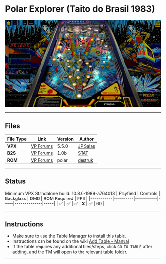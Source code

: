 # Polar Explorer (Taito do Brasil 1983)

![Table Preview](../../images/vpx-jps-polar-explorer-preview.jpg)

---

## Files
| File Type | Link | Version | Author | 
|-----------|--------|----------|--------------|
| **VPX** | [VP Forums](https://www.vpforums.org/index.php?app=downloads&showfile=13700) | 5.5.0 | [JP Salas](https://www.vpforums.org/index.php?showuser=277) |
| **B2S** | [VP Forums](https://www.vpforums.org/index.php?app=downloads&showfile=13133) | 1.0b | [STAT](https://www.vpforums.org/index.php?showuser=11253) |
| **ROM** | [VP Forums](https://www.vpforums.org/index.php?app=downloads&showfile=587) | polar | [destruk](https://www.vpforums.org/index.php?showuser=5) |

---

## Status 
Minimum VPX Standalone build: 10.8.0-1989-a764013
| Playfield | Controls | Backglass | DMD | ROM Required | FPS | 
|-----------|----------|-----------|-----|--------------|-----|
| :white_check_mark: | :white_check_mark: | :white_check_mark: | :x: | :white_check_mark: | 60 |

---

## Instructions

- Make sure to use the Table Manager to install this table.
- Instructions can be found on the wiki [Add Table - Manual](https://github.com/LegendsUnchained/vpx-standalone-alp4k/wiki/%5B04%5D-%F0%9F%A7%A1-TM-%E2%80%90-Other-Features#add-table---manual)
- If the table requires any additional files/steps, click `GO TO TABLE` after adding, and the TM will open to the relevant table folder.
---

